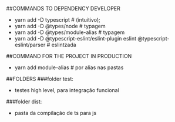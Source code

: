 ##COMMANDS TO DEPENDENCY DEVELOPER 
  - yarn add -D typescript # (intuitivo);
  - yarn add -D @types/node # typagem 
  - yarn add -D @types/module-alias # typagem 
  - yarn add -D @typescript-eslint/eslint-plugin eslint @typescript-eslint/parser # eslintzada

##COMMAND FOR THE PROJECT IN PRODUCTION 
  - yarn add module-alias # por alias nas pastas


##FOLDERS
###folder test:
  - testes high level, para integração funcional

###folder dist: 
  - pasta da compilação de ts para js
